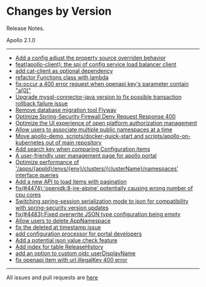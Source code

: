 Changes by Version
==================
Release Notes.

Apollo 2.1.0

------------------
* [Add a config adjust the property source overriden behavior](https://github.com/apolloconfig/apollo/pull/4409)
* [feat(apollo-client): the spi of config service load balancer client](https://github.com/apolloconfig/apollo/pull/4394)
* [add cat-client as optional dependency](https://github.com/apolloconfig/apollo/pull/4414)
* [refactor Functions class with lambda](https://github.com/apolloconfig/apollo/pull/4419)
* [fix:occur a 400 error request when openapi key's parameter contain "a[0]"](https://github.com/apolloconfig/apollo/pull/4424)
* [Upgrade mysql-connector-java version to fix possible transaction rollback failure issue](https://github.com/apolloconfig/apollo/pull/4425)
* [Remove database migration tool Flyway](https://github.com/apolloconfig/apollo/pull/4361)
* [Optimize Spring-Security Firewall Deny Request Response 400](https://github.com/apolloconfig/apollo/pull/4428)
* [Optimize the UI experience of open platform authorization management](https://github.com/apolloconfig/apollo/pull/4436)
* [Allow users to associate multiple public namespaces at a time](https://github.com/apolloconfig/apollo/pull/4437)
* [Move apollo-demo, scripts/docker-quick-start and scripts/apollo-on-kubernetes out of main repository](https://github.com/apolloconfig/apollo/pull/4440)
* [Add search key when comparing Configuration items](https://github.com/apolloconfig/apollo/pull/4459)
* [A user-friendly user management page for apollo portal](https://github.com/apolloconfig/apollo/pull/4464)
* [Optimize performance of '/apps/{appId}/envs/{env}/clusters/{clusterName}/namespaces' interface queries](https://github.com/apolloconfig/apollo/pull/4473)
* [Add a new API to load items with pagination](https://github.com/apolloconfig/apollo/pull/4468)
* [fix(#4474):'openjdk:8-jre-alpine' potentially causing wrong number of cpu cores](https://github.com/apolloconfig/apollo/pull/4475)
* [Switching spring-session serialization mode to json for compatibility with spring-security version updates]()
* [fix(#4483):Fixed overwrite JSON type configuration being empty](https://github.com/apolloconfig/apollo/pull/4486)
* [Allow users to delete AppNamespace](https://github.com/apolloconfig/apollo/pull/4499)
* [fix the deleted at timestamp issue](https://github.com/apolloconfig/apollo/pull/4493)
* [add configuration processor for portal developers](https://github.com/apolloconfig/apollo/pull/4521)
* [Add a potential json value check feature](https://github.com/apolloconfig/apollo/pull/4519)
* [Add index for table ReleaseHistory](https://github.com/apolloconfig/apollo/pull/4550)
* [add an option to custom oidc userDisplayName](https://github.com/apolloconfig/apollo/pull/4507)
* [fix openapi item with url illegalKey 400 error](https://github.com/apolloconfig/apollo/pull/4549)

------------------
All issues and pull requests are [here](https://github.com/apolloconfig/apollo/milestone/11?closed=1)
